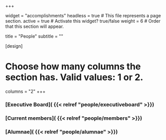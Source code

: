 +++

widget = "accomplishments"
headless = true  # This file represents a page section.
active = true  # Activate this widget? true/false
weight = 6  # Order that this section will appear.

title = "People"
subtitle = ""

[design]
  # Choose how many columns the section has. Valid values: 1 or 2.
  columns = "2"
+++

### [Executive Board]( {{< relref "people/executiveboard" >}})

### [Current members]( {{< relref "people/members" >}})

### [Alumnae]( {{< relref "people/alumnae" >}})

